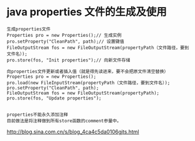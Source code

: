 # java properties 文件的生成及使用



```
生成properties文件
Properties pro = new Properties();// 生成实例
pro.setProperty("CleanPath", path);// 设置键值
FileOutputStream fos = new FileOutputStream(propertyPath（文件路径，要到文件名）); 
pro.store(fos, "Init properties");// 向新文件存储

向properties文件更新或者插入值（就是得先读进来，要不会把原文件清空替换）
Properties pro = new Properties();
pro.load(new FileInputStream(propertyPath（文件路径，要到文件名）);
pro.setProperty("CleanPath", path);
FileOutputStream fos = new FileOutputStream(propertyPath);
pro.store(fos, "Update properties");


properties不能永久添加注释
目前做法是将注释做到所有store函数的comment参量中。
```





http://blog.sina.com.cn/s/blog_4ca4c5da0106gjts.html